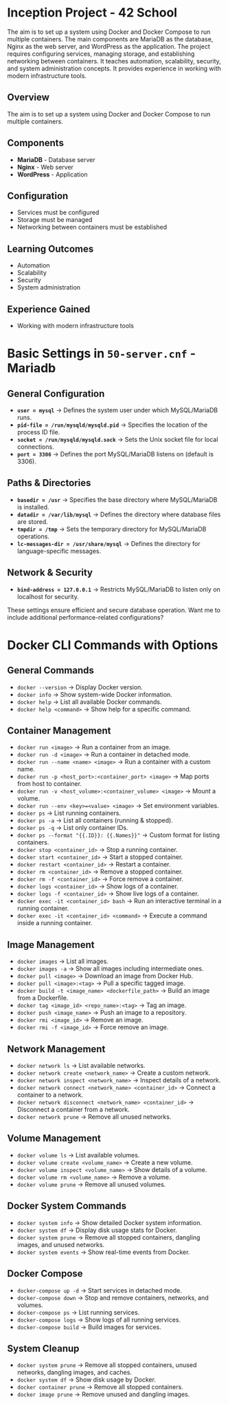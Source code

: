 # Inception Project - 42 School

The aim is to set up a system using Docker and Docker Compose to run multiple containers. The main components are MariaDB as the database, Nginx as the web server, and WordPress as the application. The project requires configuring services, managing storage, and establishing networking between containers. It teaches automation, scalability, security, and system administration concepts. It provides experience in working with modern infrastructure tools.


## Overview  
The aim is to set up a system using Docker and Docker Compose to run multiple containers.  

## Components  
- **MariaDB** - Database server  
- **Nginx** - Web server  
- **WordPress** - Application  

## Configuration  
- Services must be configured  
- Storage must be managed  
- Networking between containers must be established  

## Learning Outcomes  
- Automation  
- Scalability  
- Security  
- System administration  

## Experience Gained  
- Working with modern infrastructure tools  


# Basic Settings in `50-server.cnf` - Mariadb

## General Configuration
- **`user = mysql`** → Defines the system user under which MySQL/MariaDB runs.
- **`pid-file = /run/mysqld/mysqld.pid`** → Specifies the location of the process ID file.
- **`socket = /run/mysqld/mysqld.sock`** → Sets the Unix socket file for local connections.
- **`port = 3306`** → Defines the port MySQL/MariaDB listens on (default is 3306).

## Paths & Directories
- **`basedir = /usr`** → Specifies the base directory where MySQL/MariaDB is installed.
- **`datadir = /var/lib/mysql`** → Defines the directory where database files are stored.
- **`tmpdir = /tmp`** → Sets the temporary directory for MySQL/MariaDB operations.
- **`lc-messages-dir = /usr/share/mysql`** → Defines the directory for language-specific messages.

## Network & Security
- **`bind-address = 127.0.0.1`** → Restricts MySQL/MariaDB to listen only on localhost for security.

These settings ensure efficient and secure database operation. Want me to include additional performance-related configurations?

# Docker CLI Commands with Options

## General Commands
- `docker --version` → Display Docker version.
- `docker info` → Show system-wide Docker information.
- `docker help` → List all available Docker commands.
- `docker help <command>` → Show help for a specific command.

## Container Management
- `docker run <image>` → Run a container from an image.
- `docker run -d <image>` → Run a container in detached mode.
- `docker run --name <name> <image>` → Run a container with a custom name.
- `docker run -p <host_port>:<container_port> <image>` → Map ports from host to container.
- `docker run -v <host_volume>:<container_volume> <image>` → Mount a volume.
- `docker run --env <key>=<value> <image>` → Set environment variables.
- `docker ps` → List running containers.
- `docker ps -a` → List all containers (running & stopped).
- `docker ps -q` → List only container IDs.
- `docker ps --format "{{.ID}}: {{.Names}}"` → Custom format for listing containers.
- `docker stop <container_id>` → Stop a running container.
- `docker start <container_id>` → Start a stopped container.
- `docker restart <container_id>` → Restart a container.
- `docker rm <container_id>` → Remove a stopped container.
- `docker rm -f <container_id>` → Force remove a container.
- `docker logs <container_id>` → Show logs of a container.
- `docker logs -f <container_id>` → Show live logs of a container.
- `docker exec -it <container_id> bash` → Run an interactive terminal in a running container.
- `docker exec -it <container_id> <command>` → Execute a command inside a running container.

## Image Management
- `docker images` → List all images.
- `docker images -a` → Show all images including intermediate ones.
- `docker pull <image>` → Download an image from Docker Hub.
- `docker pull <image>:<tag>` → Pull a specific tagged image.
- `docker build -t <image_name> <dockerfile_path>` → Build an image from a Dockerfile.
- `docker tag <image_id> <repo_name>:<tag>` → Tag an image.
- `docker push <image_name>` → Push an image to a repository.
- `docker rmi <image_id>` → Remove an image.
- `docker rmi -f <image_id>` → Force remove an image.

## Network Management
- `docker network ls` → List available networks.
- `docker network create <network_name>` → Create a custom network.
- `docker network inspect <network_name>` → Inspect details of a network.
- `docker network connect <network_name> <container_id>` → Connect a container to a network.
- `docker network disconnect <network_name> <container_id>` → Disconnect a container from a network.
- `docker network prune` → Remove all unused networks.

## Volume Management
- `docker volume ls` → List available volumes.
- `docker volume create <volume_name>` → Create a new volume.
- `docker volume inspect <volume_name>` → Show details of a volume.
- `docker volume rm <volume_name>` → Remove a volume.
- `docker volume prune` → Remove all unused volumes.

## Docker System Commands
- `docker system info` → Show detailed Docker system information.
- `docker system df` → Display disk usage stats for Docker.
- `docker system prune` → Remove all stopped containers, dangling images, and unused networks.
- `docker system events` → Show real-time events from Docker.

## Docker Compose
- `docker-compose up -d` → Start services in detached mode.
- `docker-compose down` → Stop and remove containers, networks, and volumes.
- `docker-compose ps` → List running services.
- `docker-compose logs` → Show logs of all running services.
- `docker-compose build` → Build images for services.

## System Cleanup
- `docker system prune` → Remove all stopped containers, unused networks, dangling images, and caches.
- `docker system df` → Show disk usage by Docker.
- `docker container prune` → Remove all stopped containers.
- `docker image prune` → Remove unused and dangling images.

